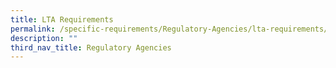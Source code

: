 ```yaml
---
title: LTA Requirements
permalink: /specific-requirements/Regulatory-Agencies/lta-requirements/
description: ""
third_nav_title: Regulatory Agencies
---
```

